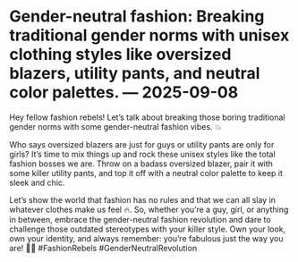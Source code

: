 # Gender-neutral fashion: Breaking traditional gender norms with unisex clothing styles like oversized blazers, utility pants, and neutral color palettes. — 2025-09-08

Hey fellow fashion rebels! Let’s talk about breaking those boring traditional gender norms with some gender-neutral fashion vibes. 💥

Who says oversized blazers are just for guys or utility pants are only for girls? It’s time to mix things up and rock these unisex styles like the total fashion bosses we are. Throw on a badass oversized blazer, pair it with some killer utility pants, and top it off with a neutral color palette to keep it sleek and chic.

Let’s show the world that fashion has no rules and that we can all slay in whatever clothes make us feel 🔥. So, whether you’re a guy, girl, or anything in between, embrace the gender-neutral fashion revolution and dare to challenge those outdated stereotypes with your killer style. Own your look, own your identity, and always remember: you’re fabulous just the way you are! 💃👔 #FashionRebels #GenderNeutralRevolution